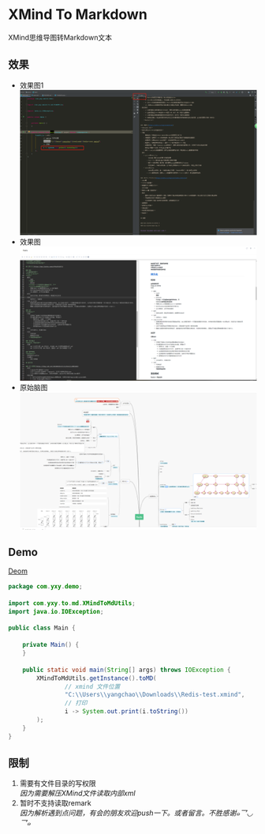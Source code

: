 # XMind To Markdown
XMind思维导图转Markdown文本
## 效果
- 效果图1
![image](src/main/resources/x1.png)
- 效果图
![image](src/main/resources/mdcode.png)
- 原始脑图
![image](src/main/resources/pos.png)
## Demo
[Deom](src/main/java/com/yxy/demo/Main.java)
```java
package com.yxy.demo;

import com.yxy.to.md.XMindToMdUtils;
import java.io.IOException;

public class Main {

    private Main() {
    }

    public static void main(String[] args) throws IOException {
        XMindToMdUtils.getInstance().toMD(
                // xmind 文件位置
                "C:\\Users\\yangchao\\Downloads\\Redis-test.xmind",
                // 打印
                i -> System.out.print(i.toString())
        );
    }
}
```
## 限制
1. 需要有文件目录的写权限  
    *因为需要解压XMind文件读取内部xml*
2. 暂时不支持读取remark  
    *因为解析遇到点问题，有会的朋友欢迎push一下。或者留言。不胜感谢๑乛◡乛๑*
